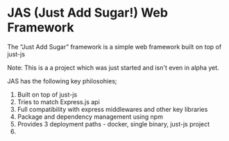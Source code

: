 # JAS (Just Add Sugar!) Web Framework
The “Just Add Sugar" framework is a simple web framework built on top of just-js

Note: This is a a project which was just started and isn't even in alpha yet.

JAS has the following key philosohies;
1. Built on top of just-js
2. Tries to match Express.js api
3. Full compatibility with express middlewares and other key libraries
4. Package and dependency management using npm
5. Provides 3 deployment paths - docker, single binary, just-js project
6. 
